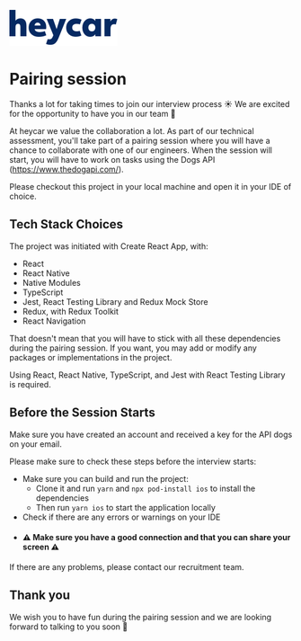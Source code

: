 ![heycar](assets/heycar-logo.png)

# Pairing session

Thanks a lot for taking times to join our interview process ☀️
We are excited for the opportunity to have you in our team 🚀

At heycar we value the collaboration a lot.
As part of our technical assessment, you'll take part of a pairing session where you will have a chance to collaborate with one of our engineers.
When the session will start, you will have to work on tasks using the Dogs API (https://www.thedogapi.com/).

Please checkout this project in your local machine and open it in your IDE of choice.

## Tech Stack Choices

The project was initiated with Create React App, with:

- React
- React Native
- Native Modules
- TypeScript
- Jest, React Testing Library and Redux Mock Store
- Redux, with Redux Toolkit
- React Navigation

That doesn't mean that you will have to stick with all these dependencies during the pairing
session. If you want, you may add or modify any packages or implementations in the project.

Using React, React Native, TypeScript, and Jest with React Testing Library is required.

## Before the Session Starts

Make sure you have created an account and received a key for the API dogs on your email.

Please make sure to check these steps before the interview starts:

- Make sure you can build and run the project:
  - Clone it and run `yarn` and `npx pod-install ios` to install the dependencies
  - Then run `yarn ios` to start the application locally
- Check if there are any errors or warnings on your IDE
- #### ⚠️ Make sure you have a good connection and that you can share your screen ⚠️

If there are any problems, please contact our recruitment team.

##  Thank you

We wish you to have fun during the pairing session and we are looking forward to talking to you soon 🎉
